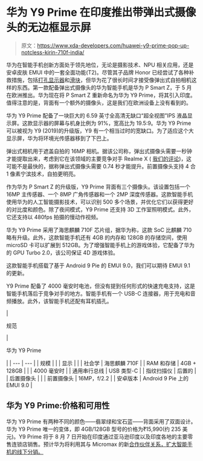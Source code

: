 # 华为 Y9 Prime 在印度推出带弹出式摄像头的无边框显示屏

> 原文：<https://www.xda-developers.com/huawei-y9-prime-pop-up-notcless-kirin-710f-india/>

华为在智能手机创新方面处于领先地位，无论是摄影技术、NPU 相关应用，还是安卓皮肤 EMUI 中的一套全面功能(T2)。尽管其子品牌 Honor 已经尝试了各种补救措施，包括[打孔显示器](https://www.xda-developers.com/honor-view20-review/)和[滑块](https://www.xda-developers.com/honor-magic-2-review-video/)，但华为花了很长时间才接受像弹出式自拍相机这样的东西。第一款配备弹出式摄像头的华为智能手机是华为 P Smart Z，于 5 月在欧洲推出。华为现在将 P Smart Z 重新命名为华为 Y9 Prime，将其引入印度。值得注意的是，背面有一个额外的摄像头，这是我们在欧洲设备上没有看到的。

华为 Y9 Prime 配备了一块巨大的 6.59 英寸全高清无缺口“超全视图”IPS 液晶显示屏。这款显示器的屏幕与机身比例为 91%，宽高比为 19.5:9。华为 Y9 Prime 可以被视为 Y9 (2019)的升级版，Y9 有一个相当过时的宽缺口。为了适应这个大显示屏，华为将环境光传感器移到了下巴上。

弹出式相机用于遮盖自拍的 16MP 相机。据该公司称，弹出式摄像头需要一秒钟才能提取出来，考虑到它在该领域的主要竞争对手 Realme X ( [我们的评论](https://www.xda-developers.com/realme-x-review-premium-affordable/))，这可能不是最快的，据称弹出式摄像头需要 0.74 秒才能提升。前置摄像头支持 4 合 1 像素宁滨技术，自拍更明亮。

作为华为 P Smart Z 的升级版，Y9 Prime 背面有三个摄像头。该设置包括一个 16MP 主传感器、一个 8MP 广角传感器和一个 2MP 深度传感器。这款智能手机使用华为的人工智能摄影技术，可以识别 500 多个场景，并优化它们以获得更好的对比度和颜色。除了夜间模式，Y9 Prime 还支持 3D 工作室照明模式。此外，它还支持以 480fps 拍摄的慢动作视频。

华为 Y9 Prime 采用了海思麒麟 710F 芯片组，据华为称，这款 SoC 比麒麟 710 略有升级。此外，这款智能手机还有 4GB 的内存和 128GB 的存储空间，使用 microSD 卡可以扩展到 512GB。为了增强智能手机上的游戏体验，它配备了华为的 GPU Turbo 2.0，该公司保证 4D 游戏体验。

这款智能手机搭载了基于 Android 9 Pie 的 EMUI 9.0，我们可以期待 EMUI 9.1 的更新。

Y9 Prime 配备了 4000 毫安时电池，但没有提到任何形式的快速充电支持，这是智能手机落后于竞争对手的地方。智能手机有一个 USB-C 连接器，用于充电和音频播放。此外，该智能手机还配有耳机插孔。

| 

规范

 | 

华为 Y9 Prime

 |
| --- | --- |
| 规模 |  |
| 显示 |  |
| 社会学 | 海思麒麟 710F |
| RAM 和存储 | 4GB + 128GB |
|  | 4000 毫安时 |
| 通用串行总线 | USB 类型-C |
| 指纹扫描仪 | 后置的 |
| 后置摄像头 |  |
| 前置摄像头 | 16MP，f/2.2 |
| 安卓版本 | Android 9 Pie 上的 EMUI 9.0 |

## 华为 Y9 Prime:价格和可用性

华为 Y9 Prime 有两种不同的颜色——翡翠绿和宝石蓝——背面采用了双面设计。华为 Y9 Prime 唯一的变体，即 4GB/128GB 型号的价格为₹15,990(约 235 美元)。Y9 Prime 将于 8 月 7 日开始在印度通过亚马逊印度以及印度各地的主要零售连锁店销售。预计华为将利用其与 Micromax 的新[合作伙伴关系，扩大智能手机的线下分销。](https://www.xda-developers.com/huawei-micromax-deal-honor-india-downsize/)